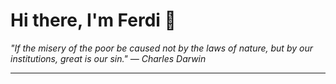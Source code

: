 <h1>Hi there, I'm Ferdi 👋</h1>

<p><em>
  "If the misery of the poor be caused not by the laws of nature, but by our institutions, great is our sin." — Charles Darwin
</em></p>

---
